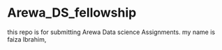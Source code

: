 # Arewa_DS_fellowship
this repo is for submitting Arewa Data science Assignments.
my name is faiza Ibrahim, 
